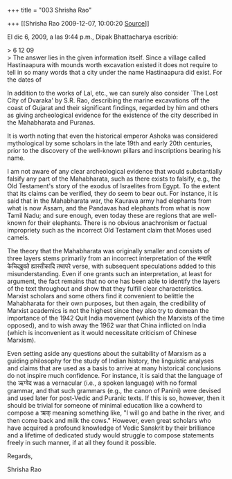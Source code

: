 +++
title = "003 Shrisha Rao"

+++
[[Shrisha Rao	2009-12-07, 10:00:20 [Source](https://groups.google.com/g/bvparishat/c/y8EqQLtp4YI)]]



El dic 6, 2009, a las 9:44 p.m., Dipak Bhattacharya escribió:

\> 6 12 09  
\> The answer lies in the given information itself. Since a village called Hastinaapura with mounds worth excavation existed it does not require to tell in so many words that a city under the name Hastinaapura did exist. For the dates of

In addition to the works of Lal, etc., we can surely also consider \`The Lost City of Dvaraka' by S.R. Rao, describing the marine excavations off the coast of Gujarat and their significant findings, regarded by him and others as giving archeological evidence for the existence of the city described in the Mahabharata and Puranas.

It is worth noting that even the historical emperor Ashoka was considered mythological by some scholars in the late 19th and early 20th centuries, prior to the discovery of the well-known pillars and inscriptions bearing his name.

I am not aware of any clear archeological evidence that would substantially falsify any part of the Mahabharata, such as there exists to falsify, e.g., the Old Testament's story of the exodus of Israelites from Egypt. To the extent that its claims can be verified, they do seem to bear out. For instance, it is said that in the Mahabharata war, the Kaurava army had elephants from what is now Assam, and the Pandavas had elephants from what is now Tamil Nadu; and sure enough, even today these are regions that are well-known for their elephants. There is no obvious anachronism or factual impropriety such as the incorrect Old Testament claim that Moses used camels.

The theory that the Mahabharata was originally smaller and consists of three layers stems primarily from an incorrect interpretation of the मन्वादि केचिद्ब्रुवते ह्यास्तीकादि तथापरे verse, with subsequent speculations added to this misunderstanding. Even if one grants such an interpretation, at least for argument, the fact remains that no one has been able to identify the layers of the text throughout and show that they fulfill clear characteristics. Marxist scholars and some others find it convenient to belittle the Mahabharata for their own purposes, but then again, the credibility of Marxist academics is not the highest since they also try to demean the importance of the 1942 Quit India movement (which the Marxists of the time opposed), and to wish away the 1962 war that China inflicted on India (which is inconvenient as it would necessitate criticism of Chinese Marxism).

Even setting aside any questions about the suitability of Marxism as a guiding philosophy for the study of Indian history, the linguistic analyses and claims that are used as a basis to arrive at many historical conclusions do not inspire much confidence. For instance, it is said that the language of the ऋग्वेद was a vernacular (i.e., a spoken language) with no formal grammar, and that such grammars (e.g., the canon of Panini) were devised and used later for post-Vedic and Puranic texts. If this is so, however, then it should be trivial for someone of minimal education like a cowherd to compose a ऋक् meaning something like, "I will go and bathe in the river, and then come back and milk the cows." However, even great scholars who have acquired a profound knowledge of Vedic Sanskrit by their brilliance and a lifetime of dedicated study would struggle to compose statements freely in such manner, if at all they found it possible.

Regards,

Shrisha Rao

